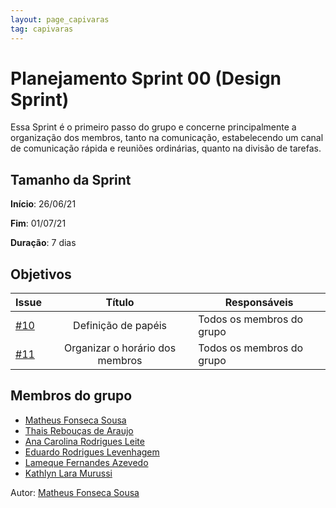 ```yaml
---
layout: page_capivaras
tag: capivaras
---
```

# Planejamento Sprint 00 (Design Sprint)

Essa Sprint é o primeiro passo do grupo e concerne principalmente a organização dos membros, tanto na comunicação, estabelecendo um canal de comunicação rápida e reuniões ordinárias, quanto na divisão de tarefas.

## Tamanho da Sprint

**Início**: 26/06/21

**Fim**: 01/07/21

**Duração**: 7 dias

## Objetivos

| Issue |            Título            |        Responsáveis         | 
|-------|:----------------------------:|-----------------------------|
| [#10](https://github.com/fga-eps-mds/2021-1-Bot/issues/10) | Definição de papéis | Todos os membros do grupo |
| [#11](https://github.com/fga-eps-mds/2021-1-Bot/issues/11) | Organizar o horário dos membros | Todos os membros do grupo |

## Membros do grupo

- [Matheus Fonseca Sousa](https://github.com/gatotabaco)
- [Thais Rebouças de Araujo](https://github.com/Thais-ra)
- [Ana Carolina Rodrigues Leite](https://github.com/AnaCarolinaRodriguesLeite)
- [Eduardo Rodrigues Levenhagem](https://github.com/MegahNevel)
- [Lameque Fernandes Azevedo](https://github.com/LamequeFernandes)
- [Kathlyn Lara Murussi](https://github.com/klmurussi)

Autor: [Matheus Fonseca Sousa](https://github.com/gatotabaco)


